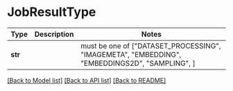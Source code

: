 # JobResultType

Type | Description | Notes
------------- | ------------- | -------------
**str** |  |  must be one of ["DATASET_PROCESSING", "IMAGEMETA", "EMBEDDING", "EMBEDDINGS2D", "SAMPLING", ]

[[Back to Model list]](../README.md#documentation-for-models) [[Back to API list]](../README.md#documentation-for-api-endpoints) [[Back to README]](../README.md)

